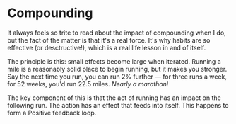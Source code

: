 # Compounding

It always feels so trite to read about the impact of compounding when I do, but the fact of the matter is that it's a real force. It's why habits are so effective (or desctructive!), which is a real life lesson in and of itself.

The principle is this: small effects become large when iterated. Running a mile is a reasonably solid place to begin running, but it makes you stronger. Say the next time you run, you can run 2% further — for three runs a week, for 52 weeks, you'd run 22.5 miles. _Nearly a marathon_!

The key component of this is that the act of running has an impact on the following run. The action has an effect that feeds into itself. This happens to form a Positive feedback loop.
